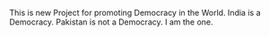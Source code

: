 This is new Project for promoting Democracy in the World.
India is a Democracy.
Pakistan is not a Democracy.
I am the one.

